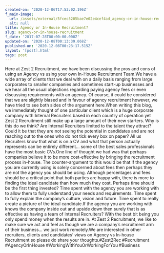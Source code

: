 ```yaml
---
created-on: '2020-12-06T17:53:02.196Z'
f_main-image:
  url: /assets/external/5fcec5205bae7e02e4cef4ad_agency-or-in-house-recruitment.png
  alt: null
title: Agency or In-House Recruitment?
slug: agency-or-in-house-recruitment
f_date: '2017-07-28T00:00:00.000Z'
updated-on: '2020-12-08T00:13:39.068Z'
published-on: '2020-12-08T00:23:17.515Z'
layout: '[post].html'
tags: post
---
```


Here at Zest 2 Recruitment, we have been discussing the pros and cons of using an Agency vs using your own In-House Recruitment Team.We have a wide array of clients that we deal with on a daily basis ranging from large corporates to smaller companies and sometimes start-up businesses and we hear all the usual objections regarding paying agency fees or even discussing requirements with an agency. Of course, it could be considered that we are slightly biased and in favour of agency recruitment however, we have tried to see both sides of the argument here.When writing this blog, we immediately thought of one particular client which is a huge corporate company with Internal Recruiters based in each country of operation yet Zest 2 Recruitment still make up a large amount of their new starters. Why is this do we think? Are Internal Recruiters limited to the talent they attract? Could it be that they are not seeing the potential in candidates and are not reaching out to the ones who do not tick every box on paper? All us Recruiters know that what is on a CV and what that person actually represents can be entirely different… some of the best sales professionals have the most basic CVs.One line of thought we had was that perhaps companies believe it to be more cost-effective by bringing the recruitment process in-house. The counter-argument to this would be that if the agency you are currently using is solely concerned about fees then perhaps they are not the agency you should be using. Although percentages and fees should be a critical point that both parties are happy with, there is more to finding the ideal candidate than how much they cost. Perhaps time should be the first thing invested? Time spent with the agency you are working with to allow them to fully understand your needs and requirements. Time spent to fully explain the company’s culture, vision and future. Time spent to really create a picture of the ideal candidate.If the agency you are working with knows the company inside out and upside down then surely that is as effective as having a team of Internal Recruiters? With the best bit being you only spend money when the results are in. At Zest 2 Recruitment, we like to make sure we act and feel as though we are a company’s recruitment arm of their business… we just work remotely.We are interested in other recruiters, clients and candidates’ views on Agency vs In-house Recruitment so please do share your thoughts.#Zest2Rec #Recruitment #AgencyOrInHouse #WorkingWithYouOrWorkingForYou #Business
